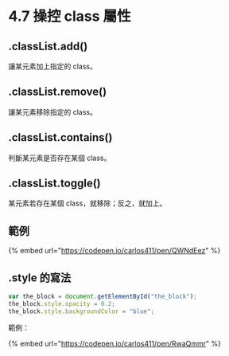 # 4.7 操控 class 屬性

## .classList.add()

讓某元素加上指定的 class。

## .classList.remove()

讓某元素移除指定的 class。

## .classList.contains()

判斷某元素是否存在某個 class。

## .classList.toggle()

某元素若存在某個 class，就移除；反之，就加上。

## 範例

{% embed url="https://codepen.io/carlos411/pen/QWNdEez" %}



## .style 的寫法

```javascript
var the_block = document.getElementById("the_block");
the_block.style.opacity = 0.2;
the_block.style.backgroundColor = "blue";
```

範例：

{% embed url="https://codepen.io/carlos411/pen/RwaQmmr" %}

